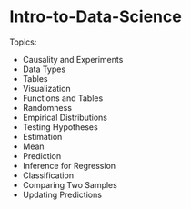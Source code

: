 # Intro-to-Data-Science
Topics:
- Causality and Experiments
- Data Types
- Tables
- Visualization
- Functions and Tables
- Randomness
- Empirical Distributions
- Testing Hypotheses
- Estimation
- Mean
- Prediction
- Inference for Regression
- Classification
- Comparing Two Samples
- Updating Predictions
